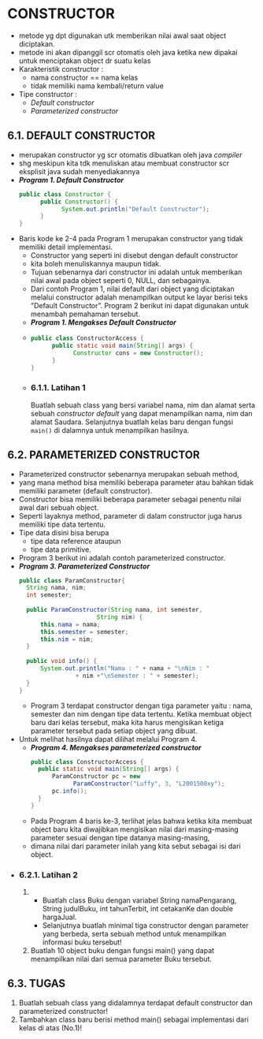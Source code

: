 # CONSTRUCTOR
- metode yg dpt digunakan utk memberikan nilai awal saat object diciptakan.
- metode ini akan dipanggil scr otomatis oleh java ketika new dipakai untuk menciptakan object dr suatu kelas
- Karakteristik constructor :
  - nama constructor == nama kelas
  - tidak memiliki nama kembali/return value
- Tipe constructor :
  - *Default constructor*
  - *Parameterized constructor*
## 6.1. DEFAULT CONSTRUCTOR
- merupakan constructor yg scr otomatis dibuatkan oleh java *compiler*
- shg meskipun kita tdk menuliskan atau membuat constructor scr eksplisit java sudah menyediakannya
- __*Program 1. Default Constructor*__
  ```java
  public class Constructor {
        public Constructor() {
              System.out.println("Default Constructor");
        }
  }
  ```
- Baris kode ke 2-4 pada Program 1 merupakan constructor yang tidak memiliki detail implementasi.
  - Constructor yang seperti ini disebut dengan default constructor
  - kita boleh menuliskannya maupun tidak.
  - Tujuan sebenarnya dari constructor ini adalah untuk memberikan nilai awal pada object seperti 0, NULL, dan sebagainya.
  - Dari contoh Program 1, nilai default dari object yang diciptakan melalui constructor adalah menampilkan output ke layar berisi teks ”Default Constructor”. Program 2 berikut ini dapat digunakan untuk menambah pemahaman tersebut.
  - __*Program 1. Mengakses Default Constructor*__
  - 
    ```java
    public class ConstructorAccess {
          public static void main(String[] args) {
                Constructor cons = new Constructor();
          }
    }
    ```
  - ### 6.1.1. Latihan 1
      Buatlah sebuah class yang bersi variabel nama, nim dan alamat serta sebuah *constructor default* yang dapat menampilkan nama, nim dan alamat Saudara. Selanjutnya buatlah kelas baru dengan fungsi ``main()`` di dalamnya untuk menampilkan hasilnya.
## 6.2. PARAMETERIZED CONSTRUCTOR
- Parameterized constructor sebenarnya merupakan sebuah method, 
- yang mana method bisa memiliki beberapa parameter atau bahkan tidak memiliki parameter (default constructor). 
- Constructor bisa memiliki beberapa parameter sebagai penentu nilai awal dari sebuah object. 
- Seperti layaknya method, parameter di dalam constructor juga harus memiliki tipe data tertentu. 
- Tipe data disini bisa berupa 
  - tipe data reference ataupun 
  - tipe data primitive. 
- Program 3 berikut ini adalah contoh parameterized constructor.
- __*Program 3. Parameterized Constructor*__
  ```java
  public class ParamConstructor{
    String nama, nim;
    int semester;
    
    public ParamConstructor(String nama, int semester,
                        String nim) {
        this.nama = nama;
        this.semester = semester;
        this.nim = nim;
    }
    
    public void info() {
        System.out.println("Nama : " + nama + "\nNim : "
                  + nim +"\nSemester : " + semester);
    }
  }
  ```
  - Program 3 terdapat constructor dengan tiga parameter yaitu : nama, semester dan nim dengan tipe data tertentu. Ketika membuat object baru dari kelas tersebut, maka kita harus mengisikan ketiga parameter tersebut pada setiap object yang dibuat. 
- Untuk melihat hasilnya dapat dilihat melalui Program 4.
  - __*Program 4. Mengakses parameterized constructor*__
    ```java
    public class ConstructorAccess {
      public static void main(String[] args) {
          ParamConstructor pc = new
                ParamConstructor("Luffy", 3, "L2001500xy");
          pc.info();
      }
    }
    ```
  - Pada Program 4 baris ke-3, terlihat jelas bahwa ketika kita membuat object baru kita diwajibkan mengisikan nilai dari masing-masing parameter sesuai dengan tipe datanya masing-masing, 
  - dimana nilai dari parameter inilah yang kita sebut sebagai isi dari object.
- ### 6.2.1. Latihan 2
    1. - Buatlah class Buku dengan variabel String namaPengarang, String judulBuku, int tahunTerbit, int cetakanKe dan double hargaJual.
       - Selanjutnya buatlah minimal tiga constructor dengan parameter yang berbeda, serta sebuah method untuk menampilkan informasi buku tersebut!
    2. Buatlah 10 object buku dengan fungsi main() yang dapat menampilkan nilai dari
semua parameter Buku tersebut.
## 6.3. TUGAS
1. Buatlah sebuah class yang didalamnya terdapat default constructor dan parameterized constructor!
2. Tambahkan class baru berisi method main() sebagai implementasi dari kelas di atas (No.1)!

